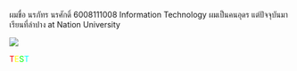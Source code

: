 ผมขื่อ นรภัทร นรศักดิ์ 6008111008 Information Technology
ผมเป็นคนอุดร แต่ปัจจุบันมาเรียนที่ลำปาง at Nation University

<a href="http://www.mx7.com/view2/A6E10kHD3XYA8int" target="_blank"><img border="0" src="http://www.mx7.com/i/235/QjKpvM.JPG" /></a>



<HTML><FONT COLOR="#FF0000">T</FONT><FONT COLOR="#FFff00">E</FONT><FONT COLOR="#00ff00">S</FONT><FONT COLOR="#00ffff">T</FONT></HTML>
